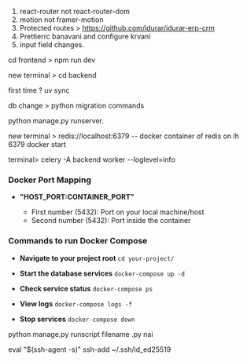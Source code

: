 1. react-router not react-router-dom 
2. motion not framer-motion
3. Protected routes > https://github.com/idurar/idurar-erp-crm
4. Prettierrc banavani and configure krvani
5. input field changes. 

cd frontend > npm run dev

new terminal > 
cd backend

first time ? uv sync

db change > python migration commands 

python manage.py runserver.

new terminal > 
redis://localhost:6379 -- docker container of redis on lh 6379
docker start <container-name>

terminal> celery -A backend worker --loglevel=info

### **Docker Port Mapping**

- **"HOST_PORT:CONTAINER_PORT"**

    * First number (5432): Port on your local machine/host
    * Second number (5432): Port inside the container 


### **Commands to run Docker Compose**

- **Navigate to your project root**
`cd your-project/`

- **Start the database services**
`docker-compose up -d`

- **Check service status**
`docker-compose ps`

- **View logs**
`docker-compose logs -f`

- **Stop services**
`docker-compose down`

python manage.py runscript filename   .py nai

eval "$(ssh-agent -s)"
ssh-add ~/.ssh/id_ed25519
